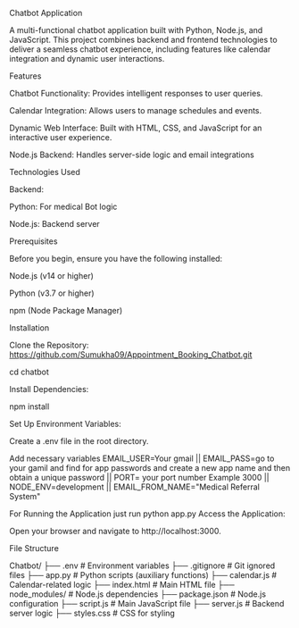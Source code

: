 Chatbot Application

A multi-functional chatbot application built with Python, Node.js, and JavaScript. This project combines backend and frontend technologies to deliver a seamless chatbot experience, including features like calendar integration and dynamic user interactions.

Features

Chatbot Functionality: Provides intelligent responses to user queries.

Calendar Integration: Allows users to manage schedules and events.

Dynamic Web Interface: Built with HTML, CSS, and JavaScript for an interactive user experience.

Node.js Backend: Handles server-side logic and email integrations

Technologies Used

Backend:

Python: For medical Bot logic

Node.js: Backend server 



Prerequisites

Before you begin, ensure you have the following installed:

Node.js (v14 or higher)

Python (v3.7 or higher)

npm (Node Package Manager)

Installation

Clone the Repository:  https://github.com/Sumukha09/Appointment_Booking_Chatbot.git


cd chatbot

Install Dependencies:

npm install

Set Up Environment Variables:

Create a .env file in the root directory.

Add necessary variables 
EMAIL_USER=Your gmail   ||
EMAIL_PASS=go to your gamil and find for app passwords and create a new app name and then obtain a unique password  ||
PORT= your port number Example 3000  ||
NODE_ENV=development ||
EMAIL_FROM_NAME="Medical Referral System"

For Running the Application just run python app.py
Access the Application:

Open your browser and navigate to http://localhost:3000.

File Structure

Chatbot/
├── .env                # Environment variables
├── .gitignore          # Git ignored files
├── app.py              # Python scripts (auxiliary functions)
├── calendar.js         # Calendar-related logic
├── index.html          # Main HTML file
├── node_modules/       # Node.js dependencies
├── package.json        # Node.js configuration
├── script.js           # Main JavaScript file
├── server.js           # Backend server logic
├── styles.css          # CSS for styling



